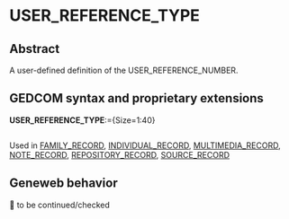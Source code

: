 ﻿# USER_REFERENCE_TYPE
## Abstract
A user-defined definition of the USER_REFERENCE_NUMBER.


## GEDCOM syntax and proprietary extensions

**USER_REFERENCE_TYPE**:={Size=1:40}
<pre>
</pre>
Used in <a href=Ged.FAMILY_RECORD.md>FAMILY_RECORD</a>, <a href=Ged.INDIVIDUAL_RECORD.md>INDIVIDUAL_RECORD</a>, <a href=Ged.MULTIMEDIA_RECORD.md>MULTIMEDIA_RECORD</a>, <a href=Ged.NOTE_RECORD.md>NOTE_RECORD</a>, <a href=Ged.REPOSITORY_RECORD.md>REPOSITORY_RECORD</a>, <a href=Ged.SOURCE_RECORD.md>SOURCE_RECORD</a><br />


## Geneweb behavior



🚧 to be continued/checked

